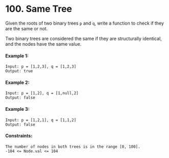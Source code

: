 # 100. Same Tree

Given the roots of two binary trees `p` and `q`, write a function to check if they are the same or not.

Two binary trees are considered the same if they are structurally identical, and the nodes have the same value.

#### Example 1:

    Input: p = [1,2,3], q = [1,2,3]
    Output: true

#### Example 2:

    Input: p = [1,2], q = [1,null,2]
    Output: false

#### Example 3:

    Input: p = [1,2,1], q = [1,1,2]
    Output: false

#### Constraints:

    The number of nodes in both trees is in the range [0, 100].
    -104 <= Node.val <= 104
